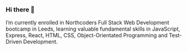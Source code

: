 ### Hi there 👋
I’m currently enrolled in Northcoders Full Stack Web Development bootcamp in Leeds, learning valuable fundamental skills in JavaScript, Express, React, HTML, CSS, Object-Orientated Programming and Test-Driven Development.

